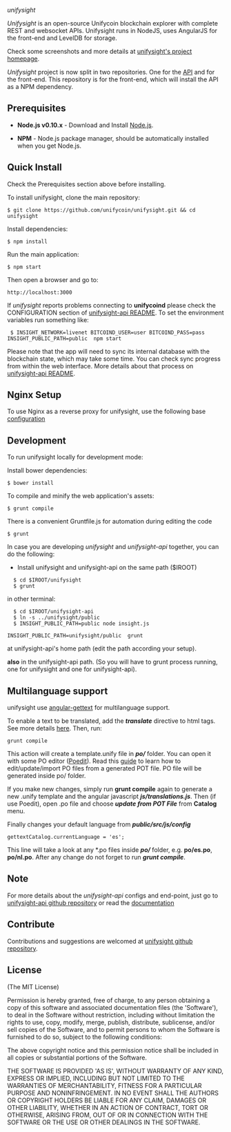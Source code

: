  *unifysight*

*Unifysight* is an open-source Unifycoin blockchain explorer with complete REST and websocket APIs.
Unifysight runs in NodeJS, uses AngularJS for the front-end and LevelDB for storage.

Check some screenshots and more details at [unifysight's project homepage](https://github.com/unifycoin/unifysight).

*Unifysight* project is now split in two repositories. One for the [API](https://github.com/unifycoin/unifysight-api)
and for the front-end. This repository is for the front-end, which will install the API as a NPM dependency.


## Prerequisites

* **Node.js v0.10.x** - Download and Install [Node.js](http://www.nodejs.org/download/).

* **NPM** - Node.js package manager, should be automatically installed when you get Node.js.


## Quick Install
  Check the Prerequisites section above before installing.

  To install unifysight, clone the main repository:

    $ git clone https://github.com/unifycoin/unifysight.git && cd unifysight

  Install dependencies:

    $ npm install
    
  Run the main application:

    $ npm start
    
  Then open a browser and go to:

    http://localhost:3000

  If *unifysight* reports problems connecting to **unifycoind** please check the CONFIGURATION section of 
  [unifysight-api README](https://github.com/unifycoin/unifysight-api/blob/master/README.md). To set the 
  environment variables run something like:
  
     $ INSIGHT_NETWORK=livenet BITCOIND_USER=user BITCOIND_PASS=pass INSIGHT_PUBLIC_PATH=public  npm start


  Please note that the app will need to sync its internal database
  with the blockchain state, which may take some time. You can check
  sync progress from within the web interface. More details about that process
  on [unifysight-api README](https://github.com/unifycoin/unifysight-api/blob/master/README.md). 
  
  
## Nginx Setup

To use Nginx as a reverse proxy for unifysight, use the following base [configuration](https://gist.github.com/matiu/bdd5e55ff0ad90b54261)


## Development

To run unifysight locally for development mode:

Install bower dependencies:

```
$ bower install
```

To compile and minify the web application's assets:

```
$ grunt compile
```

There is a convenient Gruntfile.js for automation during editing the code

```
$ grunt
```

In case you are developing *unifysight* and *unifysight-api* together, you can do the following:

* Install unifysight and unifysight-api on the same path ($IROOT)

```
  $ cd $IROOT/unifysight
  $ grunt
```

in other terminal:

```
  $ cd $IROOT/unifysight-api
  $ ln -s ../unifysight/public
  $ INSIGHT_PUBLIC_PATH=public node insight.js 
```


``` 
INSIGHT_PUBLIC_PATH=unifysight/public  grunt
```

at unifysight-api's home path (edit the path according your setup).

**also** in the unifysight-api path. (So you will have to grunt process running, one for unifysight and one for unifysight-api).


## Multilanguage support

unifysight use [angular-gettext](http://angular-gettext.rocketeer.be) for
multilanguage support. 

To enable a text to be translated, add the ***translate*** directive to html tags. See more details [here](http://angular-gettext.rocketeer.be/dev-guide/annotate/). Then, run:

```
grunt compile
```

This action will create a template.unify file in ***po/*** folder. You can open
it with some PO editor ([Poedit](http://poedit.net)). Read this [guide](http://angular-gettext.rocketeer.be/dev-guide/translate/) to learn how to edit/update/import PO files from a generated POT file. PO file will be generated inside po/ folder.

If you make new changes, simply run **grunt compile** again to generate a new .unify template and the angular javascript ***js/translations.js***. Then (if use Poedit), open .po file and choose ***update from POT File*** from **Catalog** menu.

Finally changes your default language from ***public/src/js/config*** 

```
gettextCatalog.currentLanguage = 'es';
```

This line will take a look at any *.po files inside ***po/*** folder, e.g.
**po/es.po**, **po/nl.po**. After any change do not forget to run ***grunt
compile***.


## Note

For more details about the *unifysight-api* configs and end-point, just go to [unifysight-api github repository](https://github.com/unifycoin/unifysight-api) or read the [documentation](https://github.com/unifycoin/unifysight-api/blob/master/README.md)

## Contribute

Contributions and suggestions are welcomed at [unifysight github repository](https://github.com/unifycoin/unifysight).


## License
(The MIT License)

Permission is hereby granted, free of charge, to any person obtaining
a copy of this software and associated documentation files (the
'Software'), to deal in the Software without restriction, including
without limitation the rights to use, copy, modify, merge, publish,
distribute, sublicense, and/or sell copies of the Software, and to
permit persons to whom the Software is furnished to do so, subject to
the following conditions:

The above copyright notice and this permission notice shall be
included in all copies or substantial portions of the Software.

THE SOFTWARE IS PROVIDED 'AS IS', WITHOUT WARRANTY OF ANY KIND,
EXPRESS OR IMPLIED, INCLUDING BUT NOT LIMITED TO THE WARRANTIES OF
MERCHANTABILITY, FITNESS FOR A PARTICULAR PURPOSE AND NONINFRINGEMENT.
IN NO EVENT SHALL THE AUTHORS OR COPYRIGHT HOLDERS BE LIABLE FOR ANY
CLAIM, DAMAGES OR OTHER LIABILITY, WHETHER IN AN ACTION OF CONTRACT,
TORT OR OTHERWISE, ARISING FROM, OUT OF OR IN CONNECTION WITH THE
SOFTWARE OR THE USE OR OTHER DEALINGS IN THE SOFTWARE.
